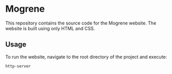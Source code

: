 # Mogrene

This repository contains the source code for the Mogrene website. The website is built using only HTML and CSS.

## Usage

To run the website, navigate to the root directory of the project and execute:

```
http-server
```
